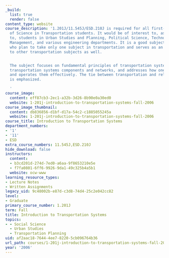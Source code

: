 ```yaml
---
_build:
  list: true
  render: false
content_type: website
course_description: '1.201J/11.545J/ESD.210J is required for all first-year Master
  of Science in Transportation students. It would be of interest to, as well as accessible
  to, students in Urban Studies and Planning, Political Science, Technology and Policy,
  Management, and various engineering departments. It is a good subject for those
  who plan to take only one subject in transportation and serves as an entry point
  to other transportation subjects as well.


  The subject focuses on fundamental principles of transportation systems, introduces
  transportation systems components and networks, and addresses how one invests in
  and operates them effectively. The tie between transportation and related systems
  is emphasized.

  '
course_image:
  content: eff87cb3-2ec1-a32b-3d26-8b90e0a30ed0
  website: 1-201j-introduction-to-transportation-systems-fall-2006
course_image_thumbnail:
  content: db836856-d1bf-d17a-54c2-c1885055245a
  website: 1-201j-introduction-to-transportation-systems-fall-2006
course_title: Introduction to Transportation Systems
department_numbers:
- '1'
- '11'
- ESD
extra_course_numbers: 11.545J,ESD.210J
hide_download: false
instructors:
  content:
  - b3cd201d-274d-7ed0-a6aa-9f8653210e5e
  - f7fa0801-6ff6-9926-9da1-49c325b4a5b1
  website: ocw-www
learning_resource_types:
- Lecture Notes
- Written Assignments
legacy_uid: 9c48002b-e87d-c3d8-74d4-25c2e042cc82
level:
- Graduate
primary_course_number: 1.201J
term: Fall
title: Introduction to Transportation Systems
topics:
- - Social Science
  - Urban Studies
  - Transportation Planning
uid: af2aac18-7644-4ee7-8220-5cb096764b36
url_path: courses/1-201j-introduction-to-transportation-systems-fall-2006
year: '2006'
---
```

